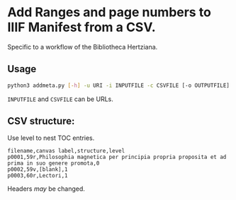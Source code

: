 # Add Ranges and page numbers to IIIF Manifest from a CSV.

Specific to a workflow of the Bibliotheca Hertziana.

## Usage

```sh
python3 addmeta.py [-h] -u URI -i INPUTFILE -c CSVFILE [-o OUTPUTFILE]
```

`INPUTFILE` and `CSVFILE` can be URLs.

## CSV structure:

Use level to nest TOC entries.

```csv
filename,canvas label,structure,level
p0001,59r,Philosophia magnetica per principia propria proposita et ad prima in suo genere promota,0
p0002,59v,[blank],1
p0003,60r,Lectori,1
```

Headers _may_ be changed.
